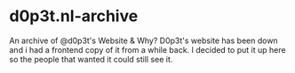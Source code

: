 # d0p3t.nl-archive
An archive of @d0p3t's Website & Why? D0p3t's website has been down and i had a frontend copy of it from a while back. I decided to put it up here so the people that wanted it could still see it.

